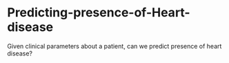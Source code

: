 # Predicting-presence-of-Heart-disease
Given clinical parameters about a patient, can we predict presence of heart disease?
